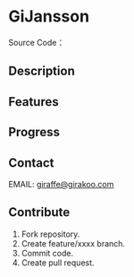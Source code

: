 # GiJansson

Source Code：  

## Description

## Features

## Progress

## Contact

EMAIL: [giraffe@girakoo.com](mailto:giraffe@girakoo.com)

## Contribute

1. Fork repository.
2. Create feature/xxxx branch.
3. Commit code.
4. Create pull request.
